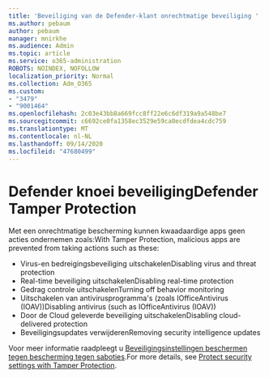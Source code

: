```yaml
---
title: 'Beveiliging van de Defender-klant onrechtmatige beveiliging '
ms.author: pebaum
author: pebaum
manager: mnirkhe
ms.audience: Admin
ms.topic: article
ms.service: o365-administration
ROBOTS: NOINDEX, NOFOLLOW
localization_priority: Normal
ms.collection: Adm_O365
ms.custom:
- "3479"
- "9001464"
ms.openlocfilehash: 2c03e43bb8a669fcc8ff22e6c6df319a9a548be7
ms.sourcegitcommit: c6692ce0fa1358ec3529e59ca0ecdfdea4cdc759
ms.translationtype: MT
ms.contentlocale: nl-NL
ms.lasthandoff: 09/14/2020
ms.locfileid: "47680499"
---
```

# <a name="defender-tamper-protection"></a><span data-ttu-id="e8ed4-102">Defender knoei beveiliging</span><span class="sxs-lookup"><span data-stu-id="e8ed4-102">Defender Tamper Protection</span></span> 

<span data-ttu-id="e8ed4-103">Met een onrechtmatige bescherming kunnen kwaadaardige apps geen acties ondernemen zoals:</span><span class="sxs-lookup"><span data-stu-id="e8ed4-103">With Tamper Protection, malicious apps are prevented from taking actions such as these:</span></span>

- <span data-ttu-id="e8ed4-104">Virus-en bedreigingsbeveiliging uitschakelen</span><span class="sxs-lookup"><span data-stu-id="e8ed4-104">Disabling virus and threat protection</span></span>
- <span data-ttu-id="e8ed4-105">Real-time beveiliging uitschakelen</span><span class="sxs-lookup"><span data-stu-id="e8ed4-105">Disabling real-time protection</span></span>
- <span data-ttu-id="e8ed4-106">Gedrag controle uitschakelen</span><span class="sxs-lookup"><span data-stu-id="e8ed4-106">Turning off behavior monitoring</span></span>
- <span data-ttu-id="e8ed4-107">Uitschakelen van antivirusprogramma's (zoals IOfficeAntivirus (IOAV))</span><span class="sxs-lookup"><span data-stu-id="e8ed4-107">Disabling antivirus (such as IOfficeAntivirus (IOAV))</span></span>
- <span data-ttu-id="e8ed4-108">Door de Cloud geleverde beveiliging uitschakelen</span><span class="sxs-lookup"><span data-stu-id="e8ed4-108">Disabling cloud-delivered protection</span></span>
- <span data-ttu-id="e8ed4-109">Beveiligingsupdates verwijderen</span><span class="sxs-lookup"><span data-stu-id="e8ed4-109">Removing security intelligence updates</span></span>

<span data-ttu-id="e8ed4-110">Voor meer informatie raadpleegt u [Beveiligingsinstellingen beschermen tegen bescherming tegen saboties](https://docs.microsoft.com/windows/security/threat-protection/windows-defender-antivirus/prevent-changes-to-security-settings-with-tamper-protection).</span><span class="sxs-lookup"><span data-stu-id="e8ed4-110">For more details, see [Protect security settings with Tamper Protection](https://docs.microsoft.com/windows/security/threat-protection/windows-defender-antivirus/prevent-changes-to-security-settings-with-tamper-protection).</span></span>